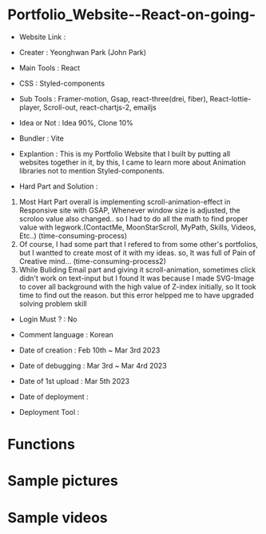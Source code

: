 # Portfolio_Website--React-on-going-

- Website Link : 

- Creater : Yeonghwan Park (John Park)
- Main Tools : React
- CSS : Styled-components
- Sub Tools : Framer-motion, Gsap, react-three(drei, fiber), React-lottie-player, Scroll-out, react-chartjs-2, emailjs
- Idea or Not : Idea 90%, Clone 10%
- Bundler : Vite
- Explantion : This is my Portfolio Website that I built by putting all websites together in it,
by this, I came to learn more about Animation libraries not to mention Styled-components.

- Hard Part and Solution :
1. Most Hart Part overall is implementing scroll-animation-effect in Responsive site with GSAP, Whenever window size is adjusted, the scroloo value also changed.. so I had to do all the math to find proper value with legwork.(ContactMe, MoonStarScroll, MyPath, Skills, Videos, Etc..) (time-consuming-process)
2. Of course, I had some part that I refered to from some other's portfolios, but I wantted to create most of it with my ideas. so, It was full of Pain of Creative mind... (time-consuming-process2)
3. While Buliding Email part and giving it scroll-animation, sometimes click didn't work on text-input but I found It was because I made SVG-Image to cover all background with the high value of Z-index initially, so It took time to find out the reason. but this error helpped me to have upgraded solving problem skill

- Login Must ? : No

- Comment language : Korean

- Date of creation : Feb 10th ~ Mar 3rd 2023
- Date of debugging : Mar 3rd ~ Mar 4rd 2023
- Date of 1st upload : Mar 5th 2023
- Date of deployment : 
- Deployment Tool : 

# Functions

# Sample pictures

# Sample videos


